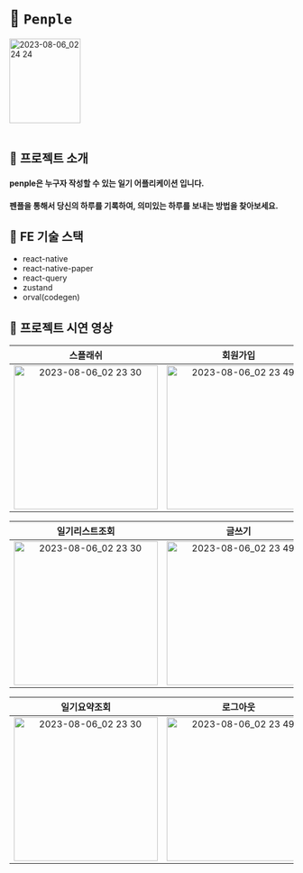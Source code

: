 # 📙 `Penple` 
<div align="left"><img width="50%" height="150px" alt="2023-08-06_02 24 24" src="https://github.com/JEONGHWANMIN/PenPle/assets/124568804/2845270c-a689-4b53-9b3e-a52325cbb162" align="center"></div>
<br/>

## 🌟 프로젝트 소개
#### penple은 누구자 작성할 수 있는 일기 어플리케이션 입니다.
#### 펜플을 통해서 당신의 하루를 기록하여, 의미있는 하루를 보내는 방법을 찾아보세요.

## 🌟 FE 기술 스택
- react-native
- react-native-paper
- react-query
- zustand
- orval(codegen)

## 🌟 프로젝트 시연 영상
  
스플래쉬|회원가입|로그인
:-:|:-:|:-:
<img width="255" alt="2023-08-06_02 23 30" src="https://github.com/JEONGHWANMIN/PenPle/assets/65848374/8781f647-2715-4868-8ca8-f7e0862c3324">|<img width="255" alt="2023-08-06_02 23 49" src="https://github.com/JEONGHWANMIN/PenPle/assets/65848374/cda40002-d001-48d2-8f8d-8d25d1f6ec74">| <img width="255" alt="2023-08-06_02 24 24" src="https://github.com/JEONGHWANMIN/PenPle/assets/65848374/05ca678c-d139-47db-8ef5-5c0994580a42">|

일기리스트조회|글쓰기|일기조회, 수정, 삭제
:-:|:-:|:-:
<img width="255" alt="2023-08-06_02 23 30" src="https://github.com/JEONGHWANMIN/PenPle/assets/65848374/8d995236-3125-446e-abd4-6a4705a2695e">|<img width="255" alt="2023-08-06_02 23 49" src="https://github.com/JEONGHWANMIN/PenPle/assets/65848374/3ab456d4-b435-4e02-ad39-6b2f3f3c60f4">| <img width="255" alt="2023-08-06_02 24 24" src="https://github.com/JEONGHWANMIN/PenPle/assets/65848374/6aec6398-6fa2-4aab-b94e-6f616f51e832">|

일기요약조회|로그아웃|회원탈퇴
:-:|:-:|:-:
<img width="255" alt="2023-08-06_02 23 30" src="https://github.com/JEONGHWANMIN/PenPle/assets/65848374/ed7ebf30-5ff2-465c-9a2e-58e3f03f5613">|<img width="255" alt="2023-08-06_02 23 49" src="https://github.com/JEONGHWANMIN/PenPle/assets/65848374/d431edd0-af15-4a1f-ab68-57f006fddd3e">| <img width="255" alt="2023-08-06_02 24 24" src="https://github.com/JEONGHWANMIN/PenPle/assets/65848374/8455c2d4-5c16-4043-8880-00e5f08d7d25">|

